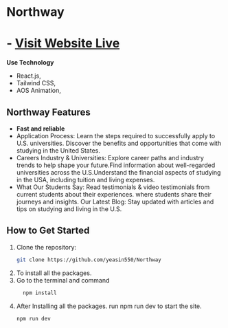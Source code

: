 

# Northway

# - [Visit Website Live](https://github.com](https://bespoke-croissant-c4bba4.netlify.app/))

**Use Technology**
- React.js,
- Tailwind CSS,
- AOS Animation,

## Northway Features

- **Fast and reliable**
- Application Process: Learn the steps required to successfully apply to U.S. universities. Discover the benefits and opportunities that come with studying in the United States.
- Careers Industry & Universities:  Explore career paths and industry trends to help shape your future.Find information about well-regarded universities across the U.S.Understand the financial aspects of studying in the USA, including tuition and living expenses.
- What Our Students Say: Read testimonials & video testimonials from current students about their experiences. where students share their journeys and insights.
Our Latest Blog: Stay updated with articles and tips on studying and living in the U.S.

## How to Get Started

1. Clone the repository:
   ```bash
   git clone https://github.com/yeasin550/Northway
2. To install all the packages.
3. Go to the terminal and command
   ```bash
     npm install
4. After Installing all the packages. run npm run dev to start the site.
   ```bash
   npm run dev







